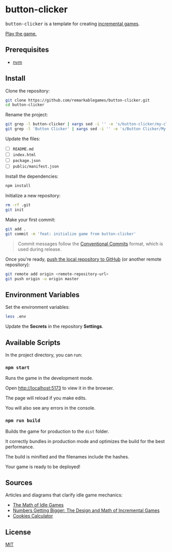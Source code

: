 # button-clicker

<kbd>button-clicker</kbd> is a template for creating [incremental games](https://wikipedia.org/wiki/Incremental_game).

[Play the game.](https://remarkablegames.org/button-clicker/)

## Prerequisites

- [nvm](https://github.com/nvm-sh/nvm#readme)

## Install

Clone the repository:

```sh
git clone https://github.com/remarkablegames/button-clicker.git
cd button-clicker
```

Rename the project:

```sh
git grep -l button-clicker | xargs sed -i '' -e 's/button-clicker/my-clicker/g'
git grep -l 'Button Clicker' | xargs sed -i '' -e 's/Button Clicker/My Clicker/g'
```

Update the files:

- [ ] `README.md`
- [ ] `index.html`
- [ ] `package.json`
- [ ] `public/manifest.json`

Install the dependencies:

```sh
npm install
```

Initialize a new repository:

```sh
rm -rf .git
git init
```

Make your first commit:

```sh
git add .
git commit -m 'feat: initialize game from button-clicker'
```

> Commit messages follow the [Conventional Commits](https://conventionalcommits.org/) format, which is used during release.

Once you're ready, [push the local repository to GitHub](https://help.github.com/articles/adding-an-existing-project-to-github-using-the-command-line/) (or another remote repository):

```sh
git remote add origin <remote-repository-url>
git push origin -u origin master
```

## Environment Variables

Set the environment variables:

```sh
less .env
```

Update the **Secrets** in the repository **Settings**.

## Available Scripts

In the project directory, you can run:

### `npm start`

Runs the game in the development mode.

Open [http://localhost:5173](http://localhost:5173) to view it in the browser.

The page will reload if you make edits.

You will also see any errors in the console.

### `npm run build`

Builds the game for production to the `dist` folder.

It correctly bundles in production mode and optimizes the build for the best performance.

The build is minified and the filenames include the hashes.

Your game is ready to be deployed!

## Sources

Articles and diagrams that clarify idle game mechanics:

- [The Math of Idle Games](https://gameanalytics.com/blog/idle-game-mathematics.html)
- [Numbers Getting Bigger: The Design and Math of Incremental Games](https://gamedevelopment.tutsplus.com/articles/numbers-getting-bigger-the-design-and-math-of-incremental-games--cms-24023)
- [Cookies Calculator](https://coderpatsy.bitbucket.io/cookies/cookies.html)

## License

[MIT](LICENSE)
